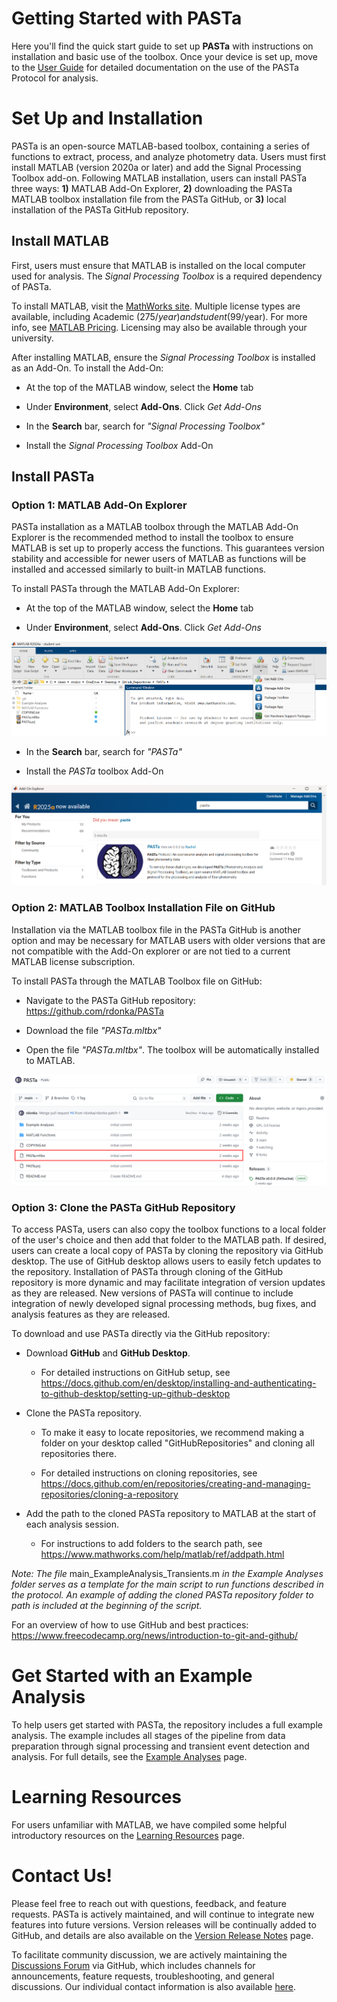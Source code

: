 # Getting Started with PASTa
Here you'll find the quick start guide to set up __PASTa__ with instructions on installation and basic use of the toolbox. Once your device is set up, move to the [User Guide](https://rdonka.github.io/PASTaUserGuide/userguide/userguide/) for detailed documentation on the use of the PASTa Protocol for analysis.

# Set Up and Installation
PASTa is an open-source MATLAB-based toolbox, containing a series of functions to extract, process, and analyze photometry data. Users must first install MATLAB (version 2020a or later) and add the Signal Processing Toolbox add-on. Following MATLAB installation, users can install PASTa three ways: __1)__ MATLAB Add-On Explorer, __2)__ downloading the PASTa MATLAB toolbox installation file from the PASTa GitHub, or __3)__ local installation of the PASTa GitHub repository.

## Install MATLAB
First, users must ensure that MATLAB is installed on the local computer used for analysis. The _Signal Processing Toolbox_ is a required dependency of PASTa.

To install MATLAB, visit the [MathWorks site](https://www.mathworks.com/pricing-licensing.html). Multiple license types are available, including Academic ($275/year) and student ($99/year). For more info, see [MATLAB Pricing](https://www.mathworks.com/pricing-licensing.html). Licensing may also be available through your university.

After installing MATLAB, ensure the _Signal Processing Toolbox_ is installed as an Add-On. To install the Add-On:

- At the top of the MATLAB window, select the __Home__ tab

- Under __Environment__, select __Add-Ons__. Click _Get Add-Ons_

- In the __Search__ bar, search for _"Signal Processing Toolbox"_

- Install the _Signal Processing Toolbox_ Add-On

## Install PASTa

### Option 1: MATLAB Add-On Explorer
PASTa installation as a MATLAB toolbox through the MATLAB Add-On Explorer is the recommended method to install the toolbox to ensure MATLAB is set up to properly access the functions. This guarantees version stability and accessible for newer users of MATLAB as functions will be installed and accessed similarly to built-in MATLAB functions. 

To install PASTa through the MATLAB Add-On Explorer:

- At the top of the MATLAB window, select the __Home__ tab

- Under __Environment__, select __Add-Ons__. Click _Get Add-Ons_

![png](./img/gettingstarted_2_AddOnExplorer.png)

- In the __Search__ bar, search for _"PASTa"_

- Install the _PASTa_ toolbox Add-On

![png](./img/gettingstarted_3_AddOnExplorerPASTa.png)


### Option 2: MATLAB Toolbox Installation File on GitHub
Installation via the MATLAB toolbox file in the PASTa GitHub is another option and may be necessary for MATLAB users with older versions that are not compatible with the Add-On explorer or are not tied to a current MATLAB license subscription. 

To install PASTa through the MATLAB Toolbox file on GitHub:

- Navigate to the PASTa GitHub repository: https://github.com/rdonka/PASTa

- Download the file _"PASTa.mltbx"_

- Open the file _"PASTa.mltbx"_. The toolbox will be automatically installed to MATLAB.

![png](./img/gettingstarted_4_mltbxPASTa.png)

### Option 3: Clone the PASTa GitHub Repository
To access PASTa, users can also copy the toolbox functions to a local folder of the user's choice and then add that folder to the MATLAB path. If desired, users can create a local copy of PASTa by cloning the repository via GitHub desktop. The use of GitHub desktop allows users to easily fetch updates to the repository. Installation of PASTa through cloning of the GitHub repository is more dynamic and may facilitate integration of version updates as they are released. New versions of PASTa will continue to include integration of newly developed signal processing methods, bug fixes, and analysis features as they are released.

To download and use PASTa directly via the GitHub repository:

- Download __GitHub__ and __GitHub Desktop__.

    - For detailed instructions on GitHub setup, see https://docs.github.com/en/desktop/installing-and-authenticating-to-github-desktop/setting-up-github-desktop

- Clone the PASTa repository.

    - To make it easy to locate repositories, we recommend making a folder on your desktop called "GitHubRepositories" and cloning all repositories there. 

    - For detailed instructions on cloning repositories, see https://docs.github.com/en/repositories/creating-and-managing-repositories/cloning-a-repository

- Add the path to the cloned PASTa repository to MATLAB at the start of each analysis session.

    - For instructions to add folders to the search path, see https://www.mathworks.com/help/matlab/ref/addpath.html


_Note: The file_ main_ExampleAnalysis_Transients.m _in the Example Analyses folder serves as a template for the main script to run functions described in the protocol. An example of adding the cloned PASTa repository folder to path is included at the beginning of the script._

For an overview of how to use GitHub and best practices: https://www.freecodecamp.org/news/introduction-to-git-and-github/

# Get Started with an Example Analysis
To help users get started with PASTa, the repository includes a full example analysis. The example includes all stages of the pipeline from data preparation through signal processing and transient event detection and analysis. For full details, see the [Example Analyses](https://rdonka.github.io/PASTaUserGuide/exampleanalyses/) page.

# Learning Resources
For users unfamiliar with MATLAB, we have compiled some helpful introductory resources on the [Learning Resources](https://rdonka.github.io/PASTaUserGuide/learningresources/) page.

# Contact Us!
Please feel free to reach out with questions, feedback, and feature requests. PASTa is actively maintained, and will continue to integrate new features into future versions. Version releases will be continually added to GitHub, and details are also available on the [Version Release Notes](https://rdonka.github.io/PASTaUserGuide/about/releasenotes/) page.

To facilitate community discussion, we are actively maintaining the [Discussions Forum](https://github.com/rdonka/PASTa/discussions) via GitHub, which includes channels for announcements, feature requests, troubleshooting, and general discussions. Our individual contact information is also available [here](https://rdonka.github.io/PASTaUserGuide/contactus/).


